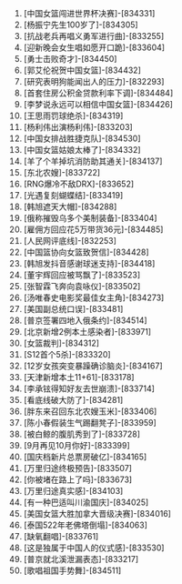 
1. [中国女篮闯进世界杯决赛]-[834331]
1. [杨振宁先生100岁了]-[834305]
1. [抗战老兵再唱义勇军进行曲]-[833255]
1. [迎新晚会女生唱如愿开口跪]-[833604]
1. [勇士击败奇才]-[834450]
1. [郭艾伦祝贺中国女篮]-[834432]
1. [研究表明狗能闻出人的压力]-[832293]
1. [首套住房公积金贷款利率下调]-[834484]
1. [李梦说永远可以相信中国女篮]-[834426]
1. [王思雨罚球绝杀]-[834319]
1. [杨利伟出演杨利伟]-[833203]
1. [中国女排战胜捷克队]-[834530]
1. [中国女篮姑娘太棒了]-[834332]
1. [羊了个羊掉坑消防助其通关]-[834137]
1. [东北农嫂]-[833722]
1. [RNG爆冷不敌DRX]-[833652]
1. [光遇复刻蝴蝶结]-[833419]
1. [韩旭遮天大帽]-[834288]
1. [俄称摧毁乌多个美制装备]-[833404]
1. [雇佣方回应花5万带货36元]-[834485]
1. [人民网评底线]-[832253]
1. [中国篮协向女篮致贺信]-[834428]
1. [韩旭发抖音感谢球迷支持]-[834418]
1. [董宇辉回应被骂飘了]-[833523]
1. [张智霖飞奔向袁咏仪]-[833502]
1. [汤唯春史电影奖最佳女主角]-[834273]
1. [美国副总统口误]-[833481]
1. [普京签署四地入俄条约]-[834514]
1. [北京新增2例本土感染者]-[833971]
1. [女篮裁判]-[834312]
1. [S12首个5杀]-[833320]
1. [12岁女孩突变暴躁确诊脑炎]-[834167]
1. [天津新增本土11+61]-[833178]
1. [李承铉得知好友去世崩溃]-[833714]
1. [看底线破大防了]-[834281]
1. [胖东来召回东北农嫂玉米]-[833406]
1. [陈小春假装生气踢翻凳子]-[833959]
1. [被白鲸的腹肌秀到了]-[833728]
1. [9月再见10月你好]-[833399]
1. [国庆档新片总票房破亿]-[834165]
1. [万里归途终极预告]-[833507]
1. [你被堵在路上了吗]-[833673]
1. [万里归途真实感]-[834103]
1. [有一种巴适叫川渝国庆]-[834025]
1. [美国女篮大胜加拿大晋级决赛]-[834016]
1. [泰国522年老佛塔倒塌]-[834063]
1. [缺氧翻唱]-[833761]
1. [这是独属于中国人的仪式感]-[833530]
1. [普京就北溪泄漏表态]-[833217]
1. [歌唱祖国手势舞]-[834511]